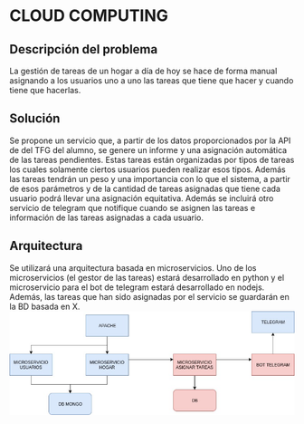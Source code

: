 # CLOUD COMPUTING

## Descripción del problema
La gestión de tareas de un hogar a día de hoy se hace de forma manual asignando a los usuarios uno a uno las tareas que tiene que hacer y cuando tiene que hacerlas.
## Solución
Se propone un servicio que, a partir de los datos proporcionados por la API de del TFG del alumno, se genere un informe y una asignación automática de las tareas pendientes.
Estas tareas están organizadas por tipos de tareas los cuales solamente ciertos usuarios pueden realizar esos tipos. Además las tareas tendrán un peso y una importancia con lo que el sistema, a partir de esos parámetros y de la cantidad de tareas asignadas que tiene cada usuario podrá llevar una asignación equitativa.
Además se incluirá otro servicio de telegram que notifique cuando se asignen las tareas e información de las tareas asignadas a cada usuario.
## Arquitectura
Se utilizará una arquitectura basada en microservicios. Uno de los microservicios (el gestor de las tareas) estará desarrollado en python y el microservicio para el bot de telegram estará desarrollado en nodejs.
Además, las tareas que han sido asignadas por el servicio se guardarán en la BD basada en X.
![alt text](images/arquitectura.jpg "Arquitectura")
